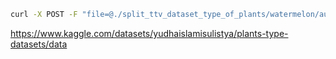 ```bash
curl -X POST -F "file=@./split_ttv_dataset_type_of_plants/watermelon/aug_0_1035.jpg" https://foodlicious.dawidroszman.eu/get_fruit_data
```
https://www.kaggle.com/datasets/yudhaislamisulistya/plants-type-datasets/data
